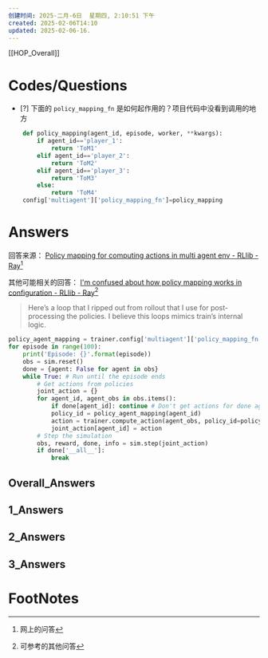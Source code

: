 ```yaml
---
创建时间: 2025-二月-6日  星期四, 2:10:51 下午
created: 2025-02-06T14:10
updated: 2025-02-06-16.
---
```

[[HOP_Overall]]



# Codes/Questions

- [?] 下面的 `policy_mapping_fn` 是如何起作用的？项目代码中没看到调用的地方


```python
    def policy_mapping(agent_id, episode, worker, **kwargs):
        if agent_id=='player_1':
            return 'ToM1'
        elif agent_id=='player_2':
            return 'ToM2'
        elif agent_id=='player_3':
            return 'ToM3'
        else:
            return 'ToM4'
    config['multiagent']['policy_mapping_fn']=policy_mapping
```


# Answers
回答来源： [Policy mapping for computing actions in multi agent env - RLlib - Ray](https://discuss.ray.io/t/policy-mapping-for-computing-actions-in-multi-agent-env/4489/6)[^1]

其他可能相关的回答： [I'm confused about how policy mapping works in configuration - RLlib - Ray](https://discuss.ray.io/t/im-confused-about-how-policy-mapping-works-in-configuration/7001/3)[^2]


>Here’s a loop that I ripped out from rollout that I use for post-processing the policies. I believe this loops mimics train’s internal logic.



```python
policy_agent_mapping = trainer.config['multiagent']['policy_mapping_fn']
for episode in range(100):
    print('Episode: {}'.format(episode))
    obs = sim.reset()
    done = {agent: False for agent in obs}
    while True: # Run until the episode ends
        # Get actions from policies
        joint_action = {}
        for agent_id, agent_obs in obs.items():
            if done[agent_id]: continue # Don't get actions for done agents
            policy_id = policy_agent_mapping(agent_id)
            action = trainer.compute_action(agent_obs, policy_id=policy_id)
            joint_action[agent_id] = action
        # Step the simulation
        obs, reward, done, info = sim.step(joint_action)
        if done['__all__']:
            break
```


## Overall_Answers


## 1_Answers


## 2_Answers


## 3_Answers




# FootNotes

[^1]: 网上的问答
[^2]: 可参考的其他问答